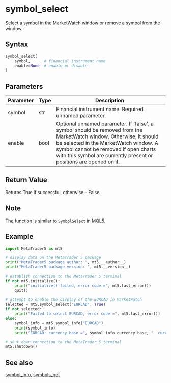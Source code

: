 # symbol_select

Select a symbol in the MarketWatch window or remove a symbol from the window.

## Syntax

```python
symbol_select(
    symbol,      # financial instrument name
    enable=None  # enable or disable
)
```

## Parameters

| Parameter | Type | Description |
|-----------|------|-------------|
| symbol | str | Financial instrument name. Required unnamed parameter. |
| enable | bool | Optional unnamed parameter. If 'false', a symbol should be removed from the MarketWatch window. Otherwise, it should be selected in the MarketWatch window. A symbol cannot be removed if open charts with this symbol are currently present or positions are opened on it. |

## Return Value

Returns True if successful, otherwise – False.

## Note

The function is similar to `SymbolSelect` in MQL5.

## Example

```python
import MetaTrader5 as mt5

# display data on the MetaTrader 5 package
print("MetaTrader5 package author: ", mt5.__author__)
print("MetaTrader5 package version: ", mt5.__version__)

# establish connection to the MetaTrader 5 terminal
if not mt5.initialize():
    print("initialize() failed, error code =", mt5.last_error())
    quit()

# attempt to enable the display of the EURCAD in MarketWatch
selected = mt5.symbol_select("EURCAD", True)
if not selected:
    print("Failed to select EURCAD, error code =", mt5.last_error())
else:
    symbol_info = mt5.symbol_info("EURCAD")
    print(symbol_info)
    print("EURCAD: currency_base =", symbol_info.currency_base, "  currency_profit =", symbol_info.currency_profit, "  currency_margin =", symbol_info.currency_margin)

# shut down connection to the MetaTrader 5 terminal
mt5.shutdown()
```

## See also

[symbol_info](symbol_info.md), [symbols_get](symbols_get.md) 